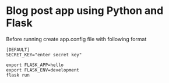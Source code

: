 # Blog post app using Python and Flask

Before running create app.config file with following format
```
[DEFAULT]
SECRET_KEY="enter secret key"
```

```
export FLASK_APP=hello
export FLASK_ENV=development
flask run 
```
